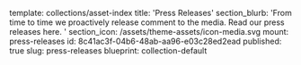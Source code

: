 template: collections/asset-index
title: 'Press Releases'
section_blurb: 'From time to time we proactively release comment to the media. Read our press releases here. '
section_icon: /assets/theme-assets/icon-media.svg
mount: press-releases
id: 8c41ac3f-04b6-48ab-aa96-e03c28ed2ead
published: true
slug: press-releases
blueprint: collection-default
